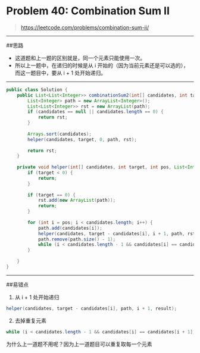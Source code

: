 # Problem 40: Combination Sum II


> https://leetcode.com/problems/combination-sum-ii/

---------
##思路
* 这道题和上一题的区别就是，同一个元素只能使用一次。
* 所以上一题中，在递归的时候是从 i 开始的（因为当前元素还是可以选的），而这一题目中，要从 i + 1 处开始递归。

--------------
```java
public class Solution {
    public List<List<Integer>> combinationSum2(int[] candidates, int target) {
        List<Integer> path = new ArrayList<Integer>();
        List<List<Integer>> rst = new ArrayList(path);
        if (candidates == null || candidates.length == 0) {
            return rst;
        }
        
        Arrays.sort(candidates);
        helper(candidates, target, 0, path, rst);
        
        return rst;
    }
    
    private void helper(int[] candidates, int target, int pos, List<Integer> path, List<List<Integer>> rst) {
        if (target < 0) {
            return;
        }
        
        if (target == 0) {
            rst.add(new ArrayList(path));
            return;
        }
        
        for (int i = pos; i < candidates.length; i++) {
            path.add(candidates[i]);
            helper(candidates, target - candidates[i], i + 1, path, rst);
            path.remove(path.size() - 1);
            while (i < candidates.length - 1 && candidates[i] == candidates[i + 1]) i++;
        }
        
    }
}
```
------
##易错点

1. 从 i + 1 处开始递归
```java
helper(candidates, target - candidates[i], path, i + 1, result);
```
2. 去掉重复元素
```java
while (i < candidates.length - 1 && candidates[i] == candidates[i + 1]) i++;
```
为什么上一道题不用呢？因为上一道题目可以重复取每一个元素




















